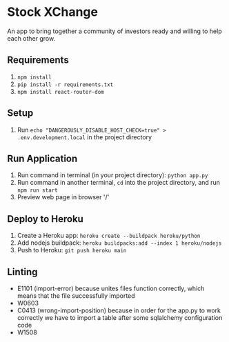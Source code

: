 # Stock XChange
An app to bring together a community of investors ready and willing to help each other grow.

## Requirements
1. `npm install`
2. `pip install -r requirements.txt`
3. `npm install react-router-dom`

## Setup
1. Run `echo "DANGEROUSLY_DISABLE_HOST_CHECK=true" > .env.development.local` in the project directory

## Run Application
1. Run command in terminal (in your project directory): `python app.py`
2. Run command in another terminal, `cd` into the project directory, and run `npm run start`
3. Preview web page in browser '/'

## Deploy to Heroku

1. Create a Heroku app: `heroku create --buildpack heroku/python`
2. Add nodejs buildpack: `heroku buildpacks:add --index 1 heroku/nodejs`
3. Push to Heroku: `git push heroku main`

## Linting 
+ E1101 (import-error) because unites files function correctly, which means that the file successfully imported
+ W0603
+ C0413 (wrong-import-position) because in order for the app.py to work correctly we have to import a table after some sqlalchemy configuration code
+ W1508 